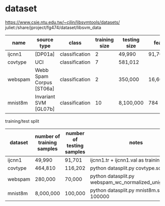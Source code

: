 dataset
============

https://www.csie.ntu.edu.tw/~cjlin/libsvmtools/datasets/
juliet:/share/jproject/fg474/dataset/libsvm_data

name    |source  type   | class |  training size  | testing size  |  feature
--------| -----------   | ----  | -------------   | ------------  | ---------
ijcnn1 | [DP01a] | classification | 2 |  49,990 | 91,701|  22
covtype| UCI | classification | 7 |  581,012|  |   54
webspam| Webb Spam Corpus [ST06a]|    classification | 2 |  350,000 |    16,609,143
mnist8m| Invariant SVM [GL07b]  | classification | 10 | 8,100,000   |    784

training/test split

dataset | number of training samples | number of testing samples  |  notes
------- | ------------------------   | ----------------------     | ---------
ijcnn1  |  49,990 | 91,701  |  ijcnn1.tr + ijcnn1.val as training set
covtype | 464,810 | 116,202 | python datasplit.py covtype.scale01
webspam | 280,000 | 70,000  | python datasplit.py webspam_wc_normalized_unigram.svm
mnist8m | 8,000,000 | 100,000 | python datasplit.py mnist8m.scale 100000 

